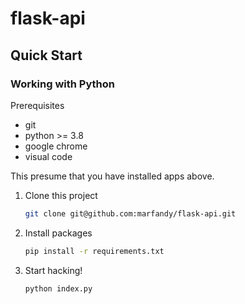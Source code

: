 # flask-api

## Quick Start

### Working with Python

Prerequisites

- git
- python >= 3.8
- google chrome 
- visual code

This presume that you have installed apps above.

1. Clone this project

    ```bash
    git clone git@github.com:marfandy/flask-api.git
    ```

2. Install packages

    ```bash
    pip install -r requirements.txt
    ```

3. Start hacking!

    ```bash
    python index.py
    ```